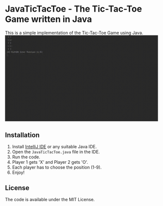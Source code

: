 # JavaTicTacToe - The Tic-Tac-Toe Game written in Java
This is a simple implementation of the Tic-Tac-Toe Game using Java.
![JavaTicTacToe GIF](https://github.com/xehil/JavaTicTacToe/blob/main/JavaTicTacToe.gif "JavaTicTacToe GIF")

## Installation
1. Install [IntelliJ IDE](https://www.jetbrains.com/idea/download/) or any suitable Java IDE.
2. Open the `JavaTicTacToe.java` file in the IDE.
3. Run the code.
4. Player 1 gets 'X' and Player 2 gets 'O'.
5. Each player has to choose the position (1-9).
6. Enjoy!

## License
The code is available under the MIT License.

